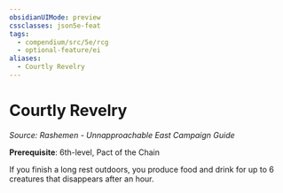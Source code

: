 ```yaml
---
obsidianUIMode: preview
cssclasses: json5e-feat
tags:
  - compendium/src/5e/rcg
  - optional-feature/ei
aliases:
  - Courtly Revelry
---
```

# Courtly Revelry
*Source: Rashemen - Unnapproachable East Campaign Guide*  

**Prerequisite**: 6th-level, Pact of the Chain

If you finish a long rest outdoors, you produce food and drink for up to 6 creatures that disappears after an hour.